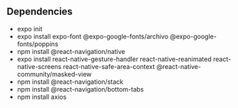 ## Dependencies

- expo init
- expo install expo-font @expo-google-fonts/archivo @expo-google-fonts/poppins
- npm install @react-navigation/native
- expo install react-native-gesture-handler react-native-reanimated react-native-screens react-native-safe-area-context @react-native-community/masked-view
- npm install @react-navigation/stack
- npm install @react-navigation/bottom-tabs
- npm install axios

